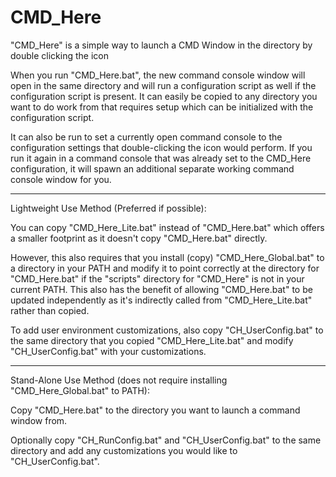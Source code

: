 # CMD_Here
"CMD_Here" is a simple way to launch a CMD Window in the directory by double clicking the icon

When you run "CMD_Here.bat", the new command console window will open in the same directory and will run a configuration script as well if the configuration script is present.  It can easily be copied to any directory you want to do work from that requires setup which can be initialized with the configuration script.

It can also be run to set a currently open command console to the configuration settings that double-clicking the icon would perform.  If you run it again in a command console that was already set to the CMD_Here configuration, it will spawn an additional separate working command console window for you.

----- ----- -----

Lightweight Use Method (Preferred if possible):

You can copy "CMD_Here_Lite.bat" instead of "CMD_Here.bat" which offers a smaller footprint as it doesn't copy "CMD_Here.bat" directly.

However, this also requires that you install (copy) "CMD_Here_Global.bat" to a directory in your PATH and modify it to point correctly at the directory for "CMD_Here.bat" if the "scripts" directory for "CMD_Here" is not in your current PATH.  This also has the benefit of allowing "CMD_Here.bat" to be updated independently as it's indirectly called from  "CMD_Here_Lite.bat" rather than copied.

To add user environment customizations, also copy "CH_UserConfig.bat" to the same directory that you copied "CMD_Here_Lite.bat" and modify "CH_UserConfig.bat" with your customizations.

----- ----- -----

Stand-Alone Use Method (does not require installing "CMD_Here_Global.bat" to PATH):

Copy "CMD_Here.bat" to the directory you want to launch a command window from.

Optionally copy "CH_RunConfig.bat" and "CH_UserConfig.bat" to the same directory and add any customizations you would like to "CH_UserConfig.bat".
